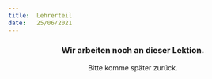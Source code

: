 ```yaml
---
title:  Lehrerteil
date:   25/06/2021
---
```


### <center>Wir arbeiten noch an dieser Lektion.</center>
<center>Bitte komme später zurück.</center>
